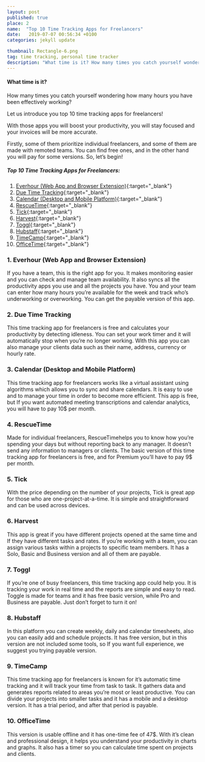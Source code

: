 ```yaml
---
layout: post
published: true
place: 2
name:  "Top 10 Time Tracking Apps for Freelancers"
date:   2019-07-07 00:56:34 +0100
categories: jekyll update

thumbnail: Rectangle-6.png
tag: time tracking, personal time tracker
description: "What time is it? How many times you catch yourself wondering how many hours you have been effectively working? Let us introduce you top 10 time tracking apps for freelancers!"
---
```


#### What time is it?

How many times you catch yourself wondering how many hours you have been effectively working?

Let us introduce you top 10 time tracking apps for freelancers!

With those apps you will boost your productivity, you will stay focused and your invoices will be more accurate.

Firstly, some of them prioritize individual freelancers, and some of them are made with remoted teams. You can find free ones, and in the other hand you will pay for some versions.  So, let’s begin!

##### Top 10 Time Tracking Apps for Freelancers:
1. [Everhour (Web App and Browser Extension)]{:target="_blank"}
2. [Due Time Tracking]{:target="_blank"}
3. [Calendar (Desktop and Mobile Platform)]{:target="_blank"}
4. [RescueTime]{:target="_blank"}
5. [Tick]{:target="_blank"}
6. [Harvest]{:target="_blank"}
7. [Toggl]{:target="_blank"}
8. [Hubstaff]{:target="_blank"}
9. [TimeCamp]{:target="_blank"}
10. [OfficeTime]{:target="_blank"}


### 1. Everhour (Web App and Browser Extension) 
  If you have a team, this is the right app for you. It makes monitoring easier and you can check and manage team availability. It also syncs all the productivity apps you use and all the projects you have. You and your team can enter how many hours you’re available for the week and track who’s underworking or overworking. You can get the payable version of this app.

### 2. Due Time Tracking
  This time tracking app for freelancers is free and calculates your productivity by detecting idleness. You can set your work timer and it will automatically stop when you’re no longer working. With this app you can also manage your clients data such as their name, address, currency or hourly rate.

### 3. Calendar (Desktop and Mobile Platform) 
  This time tracking app for freelancers works like a virtual assistant using algorithms which allows you to sync and share calendars. It is easy to use and to manage your time in order to become more efficient. This app is free, but If you want automated meeting transcriptions and calendar analytics, you will have to pay 10$ per month.

### 4. RescueTime
  Made for individual freelancers, RescueTimehelps you to know how you’re spending your days but without reporting back to any manager. It doesn’t send any information to managers or clients. The basic version of this time tracking app for freelancers is free, and for Premium you’ll have to pay 9$ per month.

### 5. Tick
  With the price depending on the number of your projects, Tick is great app for those who are one-project-at-a-time. It is simple and straightforward and can be used across devices.

### 6. Harvest
  This app is great if you have different projects opened at the same time and If they have different tasks and rates. If you’re working with a team, you can assign various tasks within a projects to specific team members. It has a Solo, Basic and Business version and all of them are payable.

### 7. Toggl
  If you’re one of busy freelancers, this time tracking app could help you. It is tracking your work in real time and the reports are simple and easy to read.  Toggle is made for teams and it has free basic version, while Pro and Business are payable. Just don’t forget to turn it on! 

### 8. Hubstaff
  In this platform you can create weekly, daily and calendar timesheets, also you can easily add and schedule projects. It has free version, but in this version are not included some tools, so If you want full experience, we suggest you trying payable version.

### 9. TimeCamp
  This time tracking app for freelancers is known for it’s automatic time tracking and it will track your time from task to task. It gathers data and generates reports related to areas you’re most or least productive. You can divide your projects into smaller tasks and it has a mobile and a desktop version. It has a trial period, and after that period is payable.

### 10. OfficeTime
  This version is usable offline and it has one-time fee of 47$. With it’s clean and professional design, it helps you understand your productivity in charts and graphs. It also has a timer so you can calculate time spent on projects and clients. 
 


[Everhour (Web App and Browser Extension)]: https://everhour.com/
[Due Time Tracking]:  https://due.com/time/
[Calendar (Desktop and Mobile Platform)]: https://talk.jekyllrb.com/
[RescueTime]: /{{site.download_url}}
[Tick]: /{{site.download_url}}
[Harvest]: /{{site.download_url}}
[Toggl]: /{{site.download_url}}
[Hubstaff]: /{{site.download_url}}
[TimeCamp]: /{{site.download_url}}
[OfficeTime]: /{{site.download_url}}

